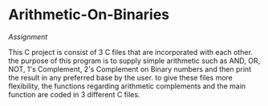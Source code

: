 # Arithmetic-On-Binaries
_Assignment_

This C project is consist of 3 C files that are incorporated with each other. 
the purpose of this program is to supply simple arithmetic such as AND, OR, NOT, 1's Complement, 2's Complement on Binary numbers 
and then print the result in any preferred base by the user. 
to give these files more flexibility, the functions regarding arithmetic complements and the main function are coded in 3 different C files. 
